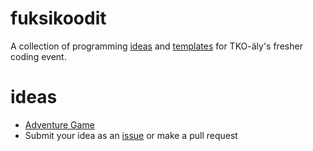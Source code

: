 # fuksikoodit
A collection of programming [ideas](/ideas) and [templates](/templates) for TKO-äly's fresher coding event.

# ideas
- [Adventure Game](ideas/adventure-game.md)
- Submit your idea as an [issue](https://github.com/ConcernedHobbit/fuksikoodit/issues/new?assignees=ConcernedHobbit&labels=idea&template=idea.md&title=) or make a pull request
